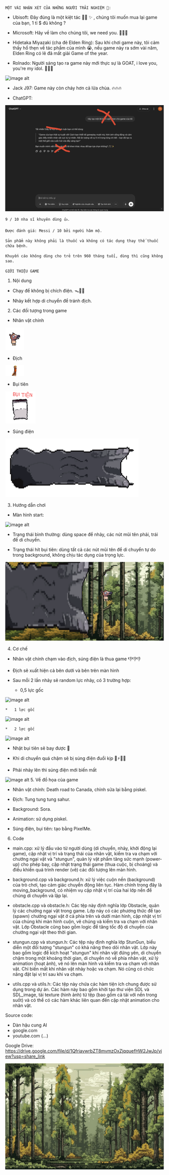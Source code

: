     MỘT VÀI NHẬN XÉT CỦA NHỮNG NGƯỜI TRẢI NGHIỆM 🐧:

- Ubisoft: Đây đúng là một kiệt tác 🤌✨ ✨ , chúng tôi muốn mua lại game của bạn, 1 tỉ $ đủ không ?

- Microsoft: Hãy về làm cho chúng tôi, we need you. 🙏🙏🙏

- Hidetaka Miyazaki (cha đẻ Elden Ring): Sau khi chơi game này, tôi cảm thấy hổ thẹn về tác phẩm của mình 😭, nếu game này ra sớm vài năm, Elden Ring có lẽ đã mất giải Game of the year.

- Rolnado: Người sáng tạo ra game này mới thực sự là GOAT, i love you, you're my idol. 💋💋💋

![image alt](https://i.dailymail.co.uk/i/pix/2013/04/07/article-2305091-19235309000005DC-601_1024x615_large.jpg)

- Jack J97: Game này còn cháy hơn cả lửa chùa. 🔥🔥🔥

- ChatGPT: 

![image alt](https://github.com/haihoang18/Escape-from-Cambodia/blob/acc0bad3d21e8239c2790b1eaf8a879cc77cd148/IMG_3634%202.JPG)
    
    9 / 10 nha sĩ khuyên dùng 👍.

    Được đánh giá: Messi / 10 bởi người hâm mộ.

    Sản phẩm này không phải là thuốc và không có tác dụng thay thế thuốc chữa bệnh.
    
    Khuyến cáo không dùng cho trẻ trên 960 tháng tuổi, dùng thì cũng không sao.
    
    GIỚI THIỆU GAME

1. Nội dung

- Chạy để không bị chích điện. ᯓ🏃‍➡️

- Nhảy kết hợp di chuyển để tránh địch.

2. Các đối tượng trong game

- Nhân vật chính 

![image alt](https://github.com/haihoang18/Escape-from-Cambodia/blob/7ff995f73a7dc3fd5f63cdab8a90ff35c44ac391/character/horseman_jump_right.png)
- Địch

![image alt](https://github.com/haihoang18/Escape-from-Cambodia/blob/7ff995f73a7dc3fd5f63cdab8a90ff35c44ac391/background/tungtungtungsahur.png)
- Bụi tiên

![image alt](https://github.com/haihoang18/Escape-from-Cambodia/blob/7ff995f73a7dc3fd5f63cdab8a90ff35c44ac391/background/bui_tien.png)
- Súng điện

![image alt](https://github.com/haihoang18/Escape-from-Cambodia/blob/7ff995f73a7dc3fd5f63cdab8a90ff35c44ac391/stungun/stungun_2.png)

3. Hướng dẫn chơi

- Màn hình start:

![image alt](https://github.com/haihoang18/Escape-from-Cambodia/blob/f48d33720daf2665784fe68f54724f0e73231343/%E1%BA%A2nh%20m%C3%A0n%20h%C3%ACnh%202025-04-27%20l%C3%BAc%2023.19.59.png)

- Trạng thái bình thường: dùng space để nhảy, các nút mũi tên phải, trái để di chuyển.

- Trạng thái hít bụi tiên: dùng tất cả các nút mũi tên để di chuyển tự do trong background, không chịu tác dụng của trọng lực.

![image alt](https://github.com/haihoang18/Escape-from-Cambodia/blob/4d0ac287b61200b78c45256c35860306764cb995/%E1%BA%A2nh%20m%C3%A0n%20h%C3%ACnh%202025-04-27%20l%C3%BAc%2023.35.50.png)

4. Cơ chế

- Nhân vật chính chạm vào địch, súng điện là thua game 👎👎👎

- Địch sẽ xuất hiện cả bên dưới và bên trên màn hình 

- Sau mỗi 2 lần nhảy sẽ random lực nhảy, có 3 trường hợp:
    * 0,5 lực gốc

![image alt](https://github.com/haihoang18/Escape-from-Cambodia/blob/743712039ef5fc93b75a63134db21af36675f149/pic/low_jump.png)
   
    *   1 lực gốc

![image alt](https://github.com/haihoang18/Escape-from-Cambodia/blob/a455161d392621f2fe49b0091fc76dad1f74bb1a/pic/%E1%BA%A2nh%20m%C3%A0n%20h%C3%ACnh%202025-04-27%20l%C3%BAc%2023.55.23.png)

    *   2 lực gốc

![image alt](https://github.com/haihoang18/Escape-from-Cambodia/blob/b8930dbb41ab7fc7d1755c445c23a51b2a8335e8/pic/high_jump.png)

- Nhặt bụi tiên sẽ bay được 💨

- Khi di chuyển quá chậm sẽ bị súng điện đuổi kịp 🔌⚡💥😵

- Phải nhảy lên thì súng điện mới biến mất

![image alt](https://github.com/haihoang18/Escape-from-Cambodia/blob/f48d33720daf2665784fe68f54724f0e73231343/%E1%BA%A2nh%20m%C3%A0n%20h%C3%ACnh%202025-04-27%20l%C3%BAc%2023.20.13.png)
5. Về đồ họa của game

- Nhân vật chính: Death road to Canada, chỉnh sửa lại bằng piskel.

- Địch: Tung tung tung sahur.

- Background: Sora.

- Animation: sử dụng piskel.

- Súng điện, bụi tiên: tạo bằng PixelMe.

6. Code

- main.cpp:  xử lý đầu vào từ người dùng (di chuyển, nhảy, khởi động lại game), cập nhật vị trí và trạng thái của nhân vật, kiểm tra va chạm với chướng ngại vật và "stungun", quản lý vật phẩm tăng sức mạnh (power-up) cho phép bay, cập nhật trạng thái game (thua cuộc, bị choáng) và điều khiển quá trình render (vẽ) các đối tượng lên màn hình.

- background.cpp và background.h: xử lý việc cuộn nền (background) của trò chơi, tạo cảm giác chuyển động liên tục. Hàm chính trong đây là moving_background, có nhiệm vụ cập nhật vị trí của hai lớp nền để chúng di chuyển và lặp lại.

- obstacle.cpp và obstacle.h: Các tệp này định nghĩa lớp Obstacle, quản lý các chướng ngại vật trong game. Lớp này có các phương thức để tạo (spawn) chướng ngại vật ở cả phía trên và dưới màn hình, cập nhật vị trí của chúng khi màn hình cuộn, vẽ chúng và kiểm tra va chạm với nhân vật. Lớp Obstacle cũng bao gồm logic để tăng tốc độ di chuyển của chướng ngại vật theo thời gian.

- stungun.cpp và stungun.h: Các tệp này định nghĩa lớp StunGun, biểu diễn một đối tượng "stungun" có khả năng theo dõi nhân vật. Lớp này bao gồm logic để kích hoạt "stungun" khi nhân vật đứng yên, di chuyển chậm trong một khoảng thời gian, di chuyển nó về phía nhân vật, xử lý animation (hoạt ảnh), vẽ nó lên màn hình và kiểm tra va chạm với nhân vật.
Chỉ biến mất khi nhân vật nhảy hoặc va chạm. Nó cũng có chức năng đặt lại vị trí sau khi va chạm.

- utils.cpp và utils.h: Các tệp này chứa các hàm tiện ích chung được sử dụng trong dự án. Các hàm này bao gồm khởi tạo thư viện SDL và SDL_image, tải texture (hình ảnh) từ tệp (bao gồm cả tải với nền trong suốt) và có thể có các hàm khác liên quan đến cập nhật animation cho nhân vật.

Source code:
- Dàn hậu cung AI
- google.com
- youtube.com
(...)

Google Drive: https://drive.google.com/file/d/1QfriavwrbZT8mvmzOxZjqquefHW2JwJp/view?usp=share_link

![image alt](https://github.com/haihoang18/Escape-from-Cambodia/blob/78fe809e68653bd736666de89678feb1cee31789/background/background1.png)